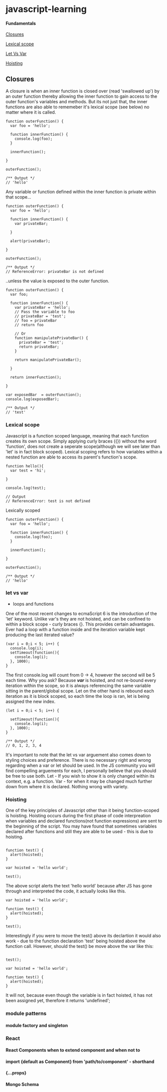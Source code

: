 # javascript-learning

#### Fundamentals
[Closures](#closures)

[Lexical scope](#lexical-scope)

[Let Vs Var](#let-vs-var)

[Hoisting](#hoisting)

## Closures

A closure is when an inner function is closed over (read 'swallowed up') by an outer function thereby allowing the inner function to gain access to the outer function's variables and methods. But its not just that, the inner functions are also able to rememeber it's lexical scope (see below) no matter where it is called. 

```
function outerFunction() {
  var foo = 'hello';
  
  function innerFunction() {
    console.log(foo);
  }
  
  innerFunction();
  
}

outerFunction();

/** Output */
// 'hello'
```

Any variable or function defined within the inner function is private within that scope...

```
function outerFunction() {
  var foo = 'hello';
  
  function innerFunction() {
    var privateBar;
    
  }
  
  alert(privateBar);
  
}

outerFunction();

/** Output */
// ReferenceError: privateBar is not defined
```

..unless the value is exposed to the outer function.

```
function outerFunction() {
  var foo;
  
  function innerFunction() {
    var privateBar = 'hello';
    // Pass the variable to foo 
    // privateBar = 'test';
    // foo = privateBar
    // return foo
    
    // Or
    function manipulatePrivateBar() {
      privateBar = 'test';
      return privateBar;
    }
    
    return manipulatePrivateBar();
    
  }
  
  return innerFunction();
  
}

var exposedBar  = outerFunction();
console.log(exposedBar);

/** Output */
// 'test'

```
### Lexical scope
Javascript is a function scoped language, meaning that each function creates its own scope. Simply applying curly braces ({}) without the word 'function', does not create a seperate scope(although we will see later than 'let' is in fact block scoped). Lexical scoping refers to how variables within a nested function are able to access its parent's function's scope.

```
function hello(){
  var test = 'hi';
    
}

console.log(test);

// Output
// ReferenceError: test is not defined
```

Lexically scoped
```
function outerFunction() {
  var foo = 'hello';
  
  function innerFunction() {
    console.log(foo);
  }
  
  innerFunction();
  
}

outerFunction();

/** Output */
// 'hello'
```

### let vs var 
 - loops and functions
 
One of the most recent changes to ecmaScript 6 is the introduction of the 'let' keyword. Unlike var's they are not hoisted, and can be confined to within a block scope - curly braces {}. This provides certain advantages. Ever had a loop with a function inside and the iteration variable kept producing the last iterated value?

```
(var i = 0;i < 5; i++) {
  console.log(i);
  setTimeout(function(){
    console.log(i);
  }, 1000);
}
```

The first console.log will count from 0 -> 4, however the second will be 5 each time. Why you ask? Because ***var*** is hoisted, and not re-bound every iteration within the scope, so it is always referencing the same variable sitting in the parent/global scope. Let on the other hand is rebound each iteration as it is block scoped, so each time the loop is ran, let is being assigned the new index.

```
(let i = 0;i < 5; i++) {
 
  setTimeout(function(){
    console.log(i);
  }, 1000);
}

/** Output */
// 0, 1, 2, 3, 4
```
It's important to note that the let vs var arguement also comes down to styling choices and preference. There is no necessary right and wrong regarding when a var or let should be used. In the JS community you will find compelling arguements for each, I personally believe that you should be free to use both. Let - If you wish to show it is only changed within its context, e.g. a function. Var - for when it may be changed much further down from where it is declared. Nothing wrong with variety.

### Hoisting

One of the key principles of Javascript other than it being function-scoped is hoisting. Hoisting occurs during the first phase of code interpreation when variables and declared functions(not function expressions) are sent to the beginning of the script. You may have found that sometimes variables declared after functions and still they are able to be used - this is due to hoisting.

```

function test() {
  alert(hoisted);
}

var hoisted = 'hello world';

test();

```

The above script alerts the text 'hello world' because after JS has gone through and interpreted the code, it actually looks like this.

```
var hoisted = 'hello world';

function test() {
  alert(hoisted);
}

test();

```
Interestingly if you were to move the test() above its declartion it would also work - due to the function declaration 'test' being hoisted above the function call. However, should the test() be move above the var like this:

```

test();

var hoisted = 'hello world';

function test() {
  alert(hoisted);
}

```

It will not, because even though the variable is in fact hoisted, it has not been assigned yet, therefore it returns 'undefined';

### module patterns
#### module factory and singleton
### React
#### React Components when to extend component and when not to
#### import {default as Component} from 'path/to/component' - shorthand
#### {...props}
#### Mongo Schema 


